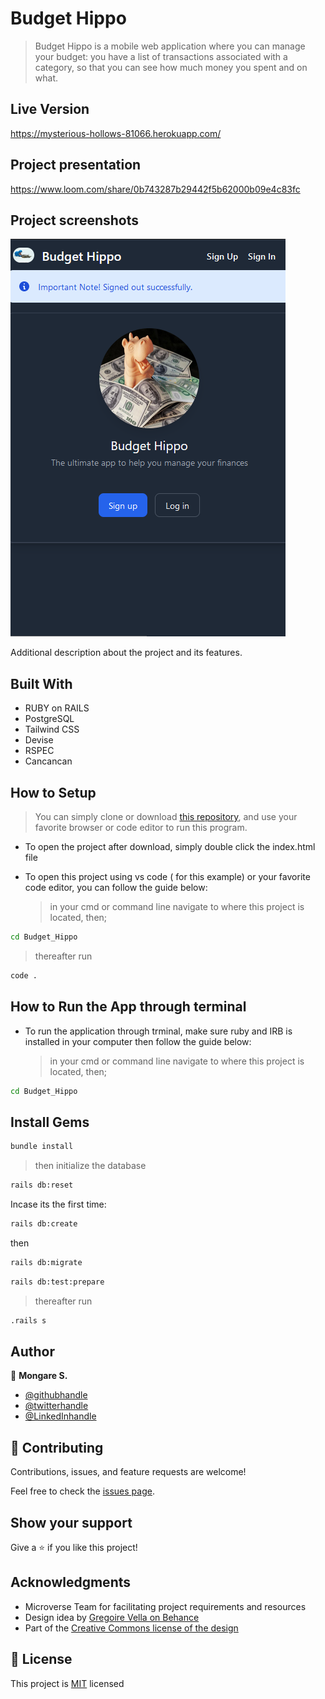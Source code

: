 # Budget Hippo

> Budget Hippo is a mobile web application where you can manage your budget: you have a list of transactions associated with a category, 
so that you can see how much money you spent and on what.

## Live Version

https://mysterious-hollows-81066.herokuapp.com/

## Project presentation

https://www.loom.com/share/0b743287b29442f5b62000b09e4c83fc

## Project screenshots

![screenshot](./app_screenshot.png)

Additional description about the project and its features.

## Built With

- RUBY on RAILS
- PostgreSQL
- Tailwind CSS
- Devise
- RSPEC
- Cancancan

## How to Setup

> You can simply clone or download [this repository](https://github.com/Mosams/Budget_Hippo.git), and use your favorite browser or code editor to run this program.

- To open the project after download, simply double click the index.html file

- To open this project using vs code ( for this example) or your favorite code editor, you can follow the guide below:
  > in your cmd or command line navigate to where this project is located, then;

```cmd
cd Budget_Hippo
```

> thereafter run

```cmd
code .
```

## How to Run the App through terminal

- To run the application through trminal, make sure ruby and IRB is installed in your computer then follow the guide below:
  > in your cmd or command line navigate to where this project is located, then;

```cmd
cd Budget_Hippo
```

## Install Gems


```cmd
bundle install
```
> then initialize the database

```cmd
rails db:reset
```
Incase its the first time:

```cmd
rails db:create
```
then

```cmd
rails db:migrate
```

```cmd
rails db:test:prepare
```
> thereafter run

```cmd
.rails s
```

## Author

👤 **Mongare S.**

- [@githubhandle](https://github.com/Mosams/)
- [@twitterhandle](https://twitter.com/sam_mongare)
- [@LinkedInhandle](https://www.linkedin.com/in/sammy-mongare-b8288310b/)

## 🤝 Contributing

Contributions, issues, and feature requests are welcome!

Feel free to check the [issues page](../../issues/).

## Show your support

Give a ⭐️ if you like this project!

## Acknowledgments

- Microverse Team for facilitating project requirements and resources
- Design idea by [Gregoire Vella on Behance](https://www.behance.net/gregoirevella)
- Part of the [Creative Commons license of the design](https://creativecommons.org/licenses/by-nc/4.0/) 

## 📝 License

This project is [MIT](./MIT.md) licensed
